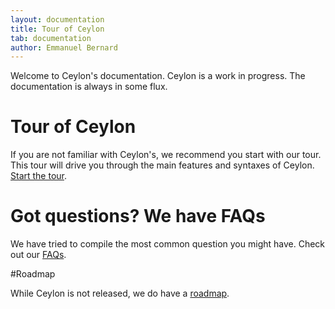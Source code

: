```yaml
---
layout: documentation
title: Tour of Ceylon
tab: documentation
author: Emmanuel Bernard
---
```


Welcome to Ceylon's documentation. Ceylon is a work in progress. The documentation
is always in some flux.

# Tour of Ceylon

If you are not familiar with Ceylon's, we recommend you start with our tour.
This tour will drive you through the main features and syntaxes of Ceylon.
[Start the tour](/documentation/tour).

# Got questions? We have FAQs

We have tried to compile the most common question you might have. Check out our [FAQs](faq).

#Roadmap

While Ceylon is not released, we do have a [roadmap](roadmap).